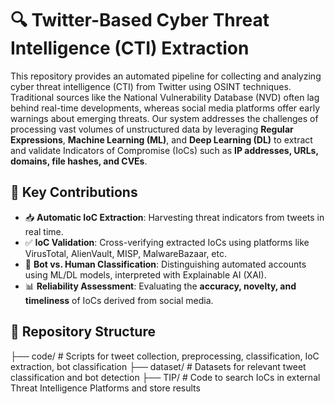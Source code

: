 # 🔍 Twitter-Based Cyber Threat Intelligence (CTI) Extraction

This repository provides an automated pipeline for collecting and analyzing cyber threat intelligence (CTI) from Twitter using OSINT techniques. Traditional sources like the National Vulnerability Database (NVD) often lag behind real-time developments, whereas social media platforms offer early warnings about emerging threats. Our system addresses the challenges of processing vast volumes of unstructured data by leveraging **Regular Expressions**, **Machine Learning (ML)**, and **Deep Learning (DL)** to extract and validate Indicators of Compromise (IoCs) such as **IP addresses, URLs, domains, file hashes, and CVEs**.

## 🚀 Key Contributions

- 📥 **Automatic IoC Extraction**: Harvesting threat indicators from tweets in real time.
- ✅ **IoC Validation**: Cross-verifying extracted IoCs using platforms like VirusTotal, AlienVault, MISP, MalwareBazaar, etc.
- 🤖 **Bot vs. Human Classification**: Distinguishing automated accounts using ML/DL models, interpreted with Explainable AI (XAI).
- 📊 **Reliability Assessment**: Evaluating the **accuracy, novelty, and timeliness** of IoCs derived from social media.

## 📁 Repository Structure

├── code/ # Scripts for tweet collection, preprocessing, classification, IoC extraction, bot classification
├── dataset/ # Datasets for relevant tweet classification and bot detection
├── TIP/ # Code to search IoCs in external Threat Intelligence Platforms and store results

